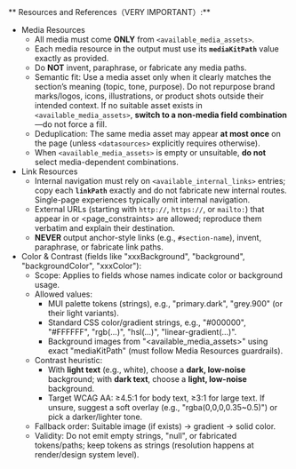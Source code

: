 ** Resources and References（VERY IMPORTANT）:**

- Media Resources
  - All media must come **ONLY** from `<available_media_assets>`.
  - Each media resource in the output must use its **`mediaKitPath`** value exactly as provided.
  - Do **NOT** invent, paraphrase, or fabricate any media paths.
  - Semantic fit: Use a media asset only when it clearly matches the section’s meaning (topic, tone, purpose). Do not repurpose brand marks/logos, icons, illustrations, or product shots outside their intended context. If no suitable asset exists in `<available_media_assets>`, **switch to a non-media field combination**—do not force a fill.
  - Deduplication: The same media asset may appear **at most once** on the page (unless `<datasources>` explicitly requires otherwise).
  - When `<available_media_assets>` is empty or unsuitable, **do not** select media-dependent combinations.
- Link Resources
  - Internal navigation must rely on `<available_internal_links>` entries; copy each **`linkPath`** exactly and do not fabricate new internal routes. Single-page experiences typically omit internal navigation.
  - External URLs (starting with `http://`, `https://`, or `mailto:`) that appear in <datasources> or <page_constraints> are allowed; reproduce them verbatim and explain their destination.
  - **NEVER** output anchor-style links (e.g., `#section-name`), invent, paraphrase, or fabricate link paths.
- Color & Contrast (fields like "xxxBackground", "background", "backgroundColor", "xxxColor"):
  - Scope: Applies to fields whose names indicate color or background usage.
  - Allowed values:
    - MUI palette tokens (strings), e.g., "primary.dark", "grey.900" (or their light variants).
    - Standard CSS color/gradient strings, e.g., "#000000", "#FFFFFF", "rgb(...)", "hsl(...)", "linear-gradient(...)".
    - Background images from "<available_media_assets>" using exact "mediaKitPath" (must follow Media Resources guardrails).
  - Contrast heuristic:
    - With **light text** (e.g., white), choose a **dark, low-noise** background; with **dark text**, choose a **light, low-noise** background.
    - Target WCAG AA: ≥4.5:1 for body text, ≥3:1 for large text. If unsure, suggest a soft overlay (e.g., "rgba(0,0,0,0.35~0.5)") or pick a darker/lighter tone.
  - Fallback order: Suitable image (if exists) → gradient → solid color.
  - Validity: Do not emit empty strings, "null", or fabricated tokens/paths; keep tokens as strings (resolution happens at render/design system level).
